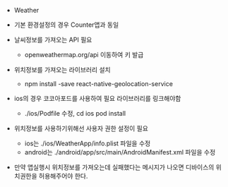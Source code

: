 * Weather

* 기본 환경설정의 경우 Counter앱과 동일

* 날씨정보를 가져오는 API 필요
  * openweathermap.org/api 이동하여 키 발급

* 위치정보를 가져오는 라이브러리 설치
  * npm install -save react-native-geolocation-service

* ios의 경우 코코아포드를 사용하여 필요 라이브러리를 링크해야함
  * ./ios/Podfile 수정, cd ios pod install

* 위치정보를 사용하기위해선 사용자 권한 설정이 필요
  * ios는 ./ios/WeatherApp/info.plist 파일을 수정
  * android는 ./android/app/src/main/AndroidManifest.xml 파일을 수정

* 만약 앱실행시 위치정보를 가져오는데 실패했다는 메시지가 나오면 디바이스의 위치권한을 허용해주어야 한다.
